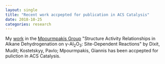 ```yaml
---
layout: single
title: "Recent work accpepted for publication in ACS Catalysis"
date: 2018-10-25
categories: research
---
```

My [work](https://pubs.acs.org/doi/10.1021/acscatal.8b03484) in the [Mpourmpakis Group](https://mpourmpakis.com/)  "Structure Activity Relationships in Alkane Dehydrogenation on γ-Al<sub>2</sub>O<sub>3</sub>: Site-Dependent Reactions" by Dixit, Mudit; Kostetskyy, Pavlo; Mpourmpakis, Giannis has been accpepted for puliction in ACS Catalysis.
